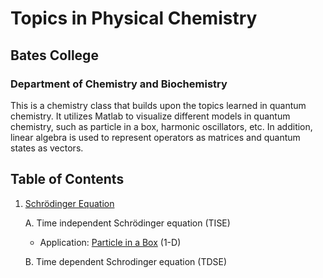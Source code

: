 # Topics in Physical Chemistry

## Bates College

### Department of Chemistry and Biochemistry
This is a chemistry class that builds upon the topics learned in quantum chemistry. It utilizes Matlab to visualize different models in quantum chemistry, such as particle in a box, harmonic oscillators, etc. In addition, linear algebra is used to represent operators as matrices and quantum states as vectors.

## Table of Contents
1. [Schrödinger Equation](Schrodinger.md)

    A. Time independent Schrödinger equation (TISE)
    
     - Application: [Particle in a Box](PIB.md) (1-D)
            
    B. Time dependent Schrodinger equation (TDSE)
